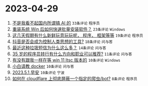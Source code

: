 # 2023-04-29

1. [不是我看不起国内所谓搞 AI 的](https://www.v2ex.com/t/936404) `33条评论` `程序员`
1. [重装系统 Win 后如何快速批量安装软件？](https://www.v2ex.com/t/936376) `23条评论` `Windows`
1. [这几天假期有什么新鲜玩意玩玩呢， 程序， 框架等等](https://www.v2ex.com/t/936379) `19条评论` `程序员`
1. [抖音是否会成为控制人类思想的工具?](https://www.v2ex.com/t/936400) `18条评论` `问与答`
1. [最近这种垃圾短信为什么这么多？](https://www.v2ex.com/t/936391) `14条评论` `问与答`
1. [35 岁的程序员转行有什么方向和职业可以推荐?](https://www.v2ex.com/t/936380) `11条评论` `问与答`
1. [有没有跟我一样在等 win 11 ltsc 版本的](https://www.v2ex.com/t/936409) `10条评论` `Windows`
1. [小白请教 docker](https://www.v2ex.com/t/936385) `10条评论` `问与答`
1. [2023.5.1,早安](https://www.v2ex.com/t/936375) `10条评论` `宁波`
1. [如何在 cloudflare 上彻底屏蔽一个指定的爬虫/bot?](https://www.v2ex.com/t/936381) `8条评论` `程序员`
